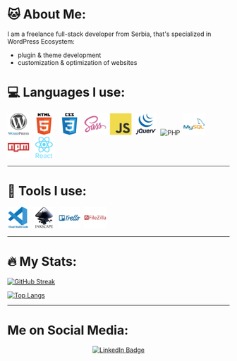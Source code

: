 # :cat: About Me:

I am a freelance full-stack developer from Serbia, that's specialized in WordPress Ecosystem:
- plugin & theme development
- customization & optimization of websites

# :computer: Languages I use:

<p>
<img src="https://github.com/devicons/devicon/blob/master/icons/wordpress/wordpress-original.svg" title="wordpress" alt="wordpress" width="50" height="50"/>&nbsp;
<img src="https://github.com/devicons/devicon/blob/master/icons/html5/html5-original-wordmark.svg" title="HTML" alt="HTML" width="50" height="50"/>&nbsp;
<img src="https://github.com/devicons/devicon/blob/master/icons/css3/css3-original-wordmark.svg" title="CSS" alt="CSS" width="50" height="50"/>&nbsp;
<img src="https://github.com/devicons/devicon/blob/master/icons/sass/sass-original.svg" title="sass" alt="sass" width="50" height="50"/>&nbsp;
<img src="https://github.com/devicons/devicon/blob/master/icons/javascript/javascript-original.svg" title="javascript" alt="javascript" width="50" height="50"/>&nbsp;
<img src="https://github.com/devicons/devicon/blob/master/icons/jquery/jquery-original-wordmark.svg" title="jquery" alt="jquery" width="50" height="50"/>&nbsp;
<img src="https://github.com/devicons/devicon/blob/master/icons/php/
php-original.svg" title="PHP" alt="PHP" width="50" height="50"/>&nbsp;
<img src="https://github.com/devicons/devicon/blob/master/icons/mysql/mysql-original-wordmark.svg" title="mysql" alt="mysql" width="50" height="50"/>&nbsp;
<img src="https://github.com/devicons/devicon/blob/master/icons/npm/npm-original-wordmark.svg" title="npm" alt="npm" width="50" height="50"/>&nbsp;
<img src="https://github.com/devicons/devicon/blob/master/icons/react/react-original-wordmark.svg" title="react" alt="react" width="50" height="50"/>&nbsp;
</p>

--- 

# :wrench: Tools I use:

<p>
<img src="https://github.com/devicons/devicon/blob/master/icons/vscode/vscode-original-wordmark.svg" title="Visual Studio Code" alt="Visual Studio Code" width="50" height="50"/>&nbsp;
<img src="https://github.com/devicons/devicon/blob/master/icons/inkscape/inkscape-original-wordmark.svg" title="inkscape" alt="inkscape" width="50" height="50"/>&nbsp;
<img src="https://github.com/devicons/devicon/blob/master/icons/trello/trello-plain-wordmark.svg" title="trello" alt="trello" width="50" height="50"/>&nbsp;
<img src="https://github.com/devicons/devicon/blob/master/icons/filezilla/filezilla-plain-wordmark.svg" title="FileZilla" alt="FileZilla" width="50" height="50"/>&nbsp;
</p>

---

# :fire: My Stats:
[![GitHub Streak](http://github-readme-streak-stats.herokuapp.com?user=Imoptimal&theme=dark&background=000000)](https://git.io/streak-stats)

[![Top Langs](https://github-readme-stats.vercel.app/api/top-langs/?username=Imoptimal&layout=compact&theme=vision-friendly-dark)](https://github.com/anuraghazra/github-readme-stats)

---

# Me on Social Media:
<p align="center">
<a href="https://www.linkedin.com/in/"><img src="https://img.shields.io/badge/LinkedIn-blue?style=for-the-badge&logo=linkedin&logoColor=white" alt="LinkedIn Badge"></a>
</p>
<p align="center"><img src="https://komarev.com/ghpvc/?username=Imoptimal&style=flat-square&color=blue" alt=""></p>
